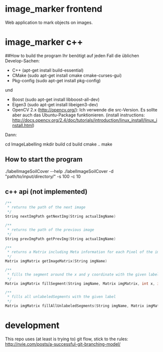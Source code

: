 # image_marker frontend
Web application to mark objects on images.

# image_marker c++
##How to build the program
Ihr benötigt auf jeden Fall die üblichen Develop-Sachen:

- C++ (apt-get install build-essential)
- CMake (sudo apt-get install cmake cmake-curses-gui)
- Pkg-config (sudo apt-get install pkg-config)

und 

- Boost (sudo apt-get install libboost-all-dev)
- Eigen3 (sudo apt-get install libeigen3-dev)
- OpenCV 2.x (http://opencv.org/): Ich verwende die src-Version. Es sollte aber auch das Ubuntu-Package funktionieren.
(install instructions: http://docs.opencv.org/2.4/doc/tutorials/introduction/linux_install/linux_install.html)

Dann:

cd ImageLabelling
mkdir build
cd build
cmake ..
make


## How to start the program
./labelImageSoilCover --help
./labelImageSoilCover -d "path/to/input/directory/" -s 100 -c 10

## c++ api (not implemented)
```c++
/**
 * returns the path of the next image
 */
String nextImgPath getNextImg(String actualImgName) 

/**
 * returns the path of the previous image
 */
String prevImgPath getPrevImg(String actualImgName)

/**
 * returns a Matrix including Meta information for each Pixel of the image (label, isContour)
 */
Matrix imgMatrix getImageMatrix(String imgName)

/**
 * fills the segment around the x and y coordinate with the given label
 */
Matrix imgMatrix fillSegment(String imgName, Matrix imgMatrix, int x, int y, int label) 

/**
 * fills all unlabeledSegments with the given label
 */
Matrix imgMatrix fillAllUnlabeledSegments(String imgName, Matrix imgMatrix, int label)
```
# development
This repo uses (at least is trying to) git flow, stick to the rules: http://nvie.com/posts/a-successful-git-branching-model/